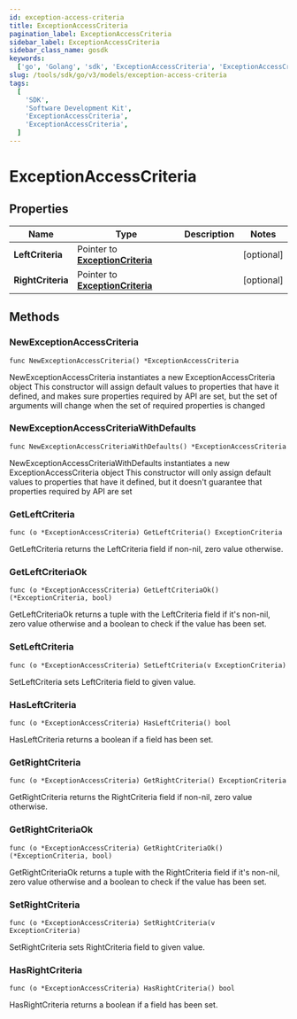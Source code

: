 ```yaml
---
id: exception-access-criteria
title: ExceptionAccessCriteria
pagination_label: ExceptionAccessCriteria
sidebar_label: ExceptionAccessCriteria
sidebar_class_name: gosdk
keywords:
  ['go', 'Golang', 'sdk', 'ExceptionAccessCriteria', 'ExceptionAccessCriteria']
slug: /tools/sdk/go/v3/models/exception-access-criteria
tags:
  [
    'SDK',
    'Software Development Kit',
    'ExceptionAccessCriteria',
    'ExceptionAccessCriteria',
  ]
---
```


# ExceptionAccessCriteria

## Properties

| Name | Type | Description | Notes |
| --- | --- | --- | --- |
| **LeftCriteria** | Pointer to [**ExceptionCriteria**](exception-criteria) |  | [optional] |
| **RightCriteria** | Pointer to [**ExceptionCriteria**](exception-criteria) |  | [optional] |

## Methods

### NewExceptionAccessCriteria

`func NewExceptionAccessCriteria() *ExceptionAccessCriteria`

NewExceptionAccessCriteria instantiates a new ExceptionAccessCriteria object This constructor will assign default values to properties that have it defined, and makes sure properties required by API are set, but the set of arguments will change when the set of required properties is changed

### NewExceptionAccessCriteriaWithDefaults

`func NewExceptionAccessCriteriaWithDefaults() *ExceptionAccessCriteria`

NewExceptionAccessCriteriaWithDefaults instantiates a new ExceptionAccessCriteria object This constructor will only assign default values to properties that have it defined, but it doesn't guarantee that properties required by API are set

### GetLeftCriteria

`func (o *ExceptionAccessCriteria) GetLeftCriteria() ExceptionCriteria`

GetLeftCriteria returns the LeftCriteria field if non-nil, zero value otherwise.

### GetLeftCriteriaOk

`func (o *ExceptionAccessCriteria) GetLeftCriteriaOk() (*ExceptionCriteria, bool)`

GetLeftCriteriaOk returns a tuple with the LeftCriteria field if it's non-nil, zero value otherwise and a boolean to check if the value has been set.

### SetLeftCriteria

`func (o *ExceptionAccessCriteria) SetLeftCriteria(v ExceptionCriteria)`

SetLeftCriteria sets LeftCriteria field to given value.

### HasLeftCriteria

`func (o *ExceptionAccessCriteria) HasLeftCriteria() bool`

HasLeftCriteria returns a boolean if a field has been set.

### GetRightCriteria

`func (o *ExceptionAccessCriteria) GetRightCriteria() ExceptionCriteria`

GetRightCriteria returns the RightCriteria field if non-nil, zero value otherwise.

### GetRightCriteriaOk

`func (o *ExceptionAccessCriteria) GetRightCriteriaOk() (*ExceptionCriteria, bool)`

GetRightCriteriaOk returns a tuple with the RightCriteria field if it's non-nil, zero value otherwise and a boolean to check if the value has been set.

### SetRightCriteria

`func (o *ExceptionAccessCriteria) SetRightCriteria(v ExceptionCriteria)`

SetRightCriteria sets RightCriteria field to given value.

### HasRightCriteria

`func (o *ExceptionAccessCriteria) HasRightCriteria() bool`

HasRightCriteria returns a boolean if a field has been set.
